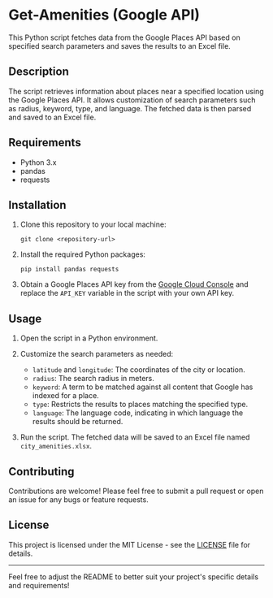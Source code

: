 # Get-Amenities (Google API)


This Python script fetches data from the Google Places API based on specified search parameters and saves the results to an Excel file.

## Description

The script retrieves information about places near a specified location using the Google Places API. It allows customization of search parameters such as radius, keyword, type, and language. The fetched data is then parsed and saved to an Excel file.

## Requirements

- Python 3.x
- pandas
- requests

## Installation

1. Clone this repository to your local machine:

   ```
   git clone <repository-url>
   ```

2. Install the required Python packages:

   ```
   pip install pandas requests
   ```

3. Obtain a Google Places API key from the [Google Cloud Console](https://console.cloud.google.com/apis/credentials) and replace the `API_KEY` variable in the script with your own API key.

## Usage

1. Open the script in a Python environment.

2. Customize the search parameters as needed:
   - `latitude` and `longitude`: The coordinates of the city or location.
   - `radius`: The search radius in meters.
   - `keyword`: A term to be matched against all content that Google has indexed for a place.
   - `type`: Restricts the results to places matching the specified type.
   - `language`: The language code, indicating in which language the results should be returned.

3. Run the script. The fetched data will be saved to an Excel file named `city_amenities.xlsx`.

## Contributing

Contributions are welcome! Please feel free to submit a pull request or open an issue for any bugs or feature requests.

## License

This project is licensed under the MIT License - see the [LICENSE](LICENSE) file for details.

---

Feel free to adjust the README to better suit your project's specific details and requirements!
